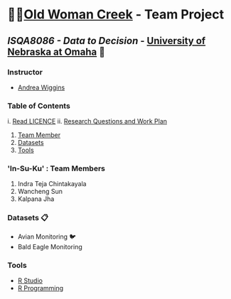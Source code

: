 # :deciduous_tree::evergreen_tree:[Old Woman Creek](https://goo.gl/maps/LbCWxcjZbv12) - Team Project
## _ISQA8086 - Data to Decision_ - [University of Nebraska at Omaha](https://www.unomaha.edu/) :school:

### Instructor 
* [Andrea Wiggins](http://andreawiggins.com/)

### Table of Contents
i. [Read LICENCE](https://github.com/indraTeja/oldWomanCreek/blob/master/LICENSE)
ii. [Research Questions and Work Plan](https://github.com/indraTeja/oldWomanCreek/blob/master/ResearchQuestion-WorkPlan.md)
1. [Team Member](#in-su-ku--team-members)
1. [Datasets](#datasets-clipboard)
1. [Tools](#tools)

### 'In-Su-Ku' : Team Members
1. Indra Teja Chintakayala
2. Wancheng Sun
3. Kalpana Jha

### Datasets :clipboard:
* Avian Monitoring  :bird:
* Bald Eagle Monitoring 

### Tools 
* [R Studio](https://www.rstudio.com/products/rstudio/download/)
* [R Programming](https://www.rstudio.com/resources/cheatsheets/)
